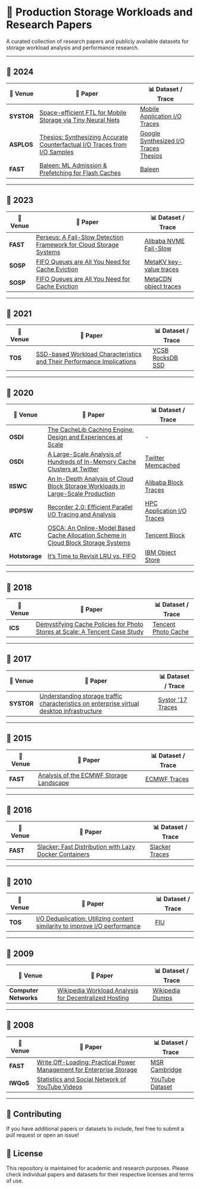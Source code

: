 # 📂 Production Storage Workloads and Research Papers  

A curated collection of research papers and publicly available datasets for storage workload analysis and performance research.  

---

## 📅 2024  

| 📍 **Venue**  | 📄 **Paper** | 📊 **Dataset / Trace** |  
|-------------|---------------------------------------------------------------------------------------------------------------------------------|------------------------------------------------------------|  
| **SYSTOR**  | [Space-efficient FTL for Mobile Storage via Tiny Neural Nets](https://dl.acm.org/doi/pdf/10.1145/3688351.3689157)             | [Mobile Application I/O Traces](https://github.com/acsl-technion/MobileBlockIOTraces) |  
| **ASPLOS**  | [Thesios: Synthesizing Accurate Counterfactual I/O Traces from I/O Samples](https://dl.acm.org/doi/pdf/10.1145/3620666.3651337) | [Google Synthesized I/O Traces](https://github.com/google-research-datasets/thesios?tab=readme-ov-file) </br> [Thesios](http://iotta.snia.org/traces/parallel/36818) |
| **FAST** | [Baleen: ML Admission & Prefetching for Flash Caches](https://www.usenix.org/conference/fast24/presentation/wong) | [Baleen](https://ftp.pdl.cmu.edu/pub/datasets/Baleen24/) |


---

## 📅 2023  

| 📍 **Venue**  | 📄 **Paper** | 📊 **Dataset / Trace** |  
|-------------|--------------------------------------------------------------------------------------------------|------------------------------------------------------------|  
| **FAST**   | [Perseus: A Fail-Slow Detection Framework for Cloud Storage Systems](https://www.usenix.org/conference/fast23/presentation/lu) | [Alibaba NVME Fail-Slow](http://iotta.snia.org/traces/reliability/36782) |  
| **SOSP**   | [FIFO Queues are All You Need for Cache Eviction](https://dl.acm.org/doi/pdf/10.1145/3600006.3613147) | [MetaKV key-value traces](https://ftp.pdl.cmu.edu/pub/datasets/twemcacheWorkload/cacheDatasets/metaKV/) |
| **SOSP**   | [FIFO Queues are All You Need for Cache Eviction](https://dl.acm.org/doi/pdf/10.1145/3600006.3613147) | [MetaCDN object traces](https://ftp.pdl.cmu.edu/pub/datasets/twemcacheWorkload/cacheDatasets/metaCDN/) |


---

## 📅 2021  


| 📍 **Venue**  | 📄 **Paper** | 📊 **Dataset / Trace** |  
|-------------|--------------------------------------------------------------------------------------------------|------------------------------------------------------------|  
| **TOS**   | [SSD-based Workload Characteristics and Their Performance Implications](https://dl.acm.org/doi/10.1145/3423137) | [YCSB RocksDB SSD](https://iotta.snia.org/traces/block-io/28568) |  

---

## 📅 2020  

| 📍 **Venue**  | 📄 **Paper** | 📊 **Dataset / Trace** |  
|-------------|--------------------------------------------------------------------------------------------------|------------------------------------------------------------|  
| **OSDI**   | [The CacheLib Caching Engine: Design and Experiences at Scale](https://www.usenix.org/system/files/osdi20-berg.pdf) | - |  
| **OSDI**   | [A Large-Scale Analysis of Hundreds of In-Memory Cache Clusters at Twitter](https://www.usenix.org/system/files/osdi20-yang.pdf) | [Twitter](https://github.com/twitter/cache-trace/tree/master) </br> [Memcached](http://iotta.snia.org/traces/key-value/28652) |  
| **IISWC**  | [An In-Depth Analysis of Cloud Block Storage Workloads in Large-Scale Production](https://www.cse.wustl.edu/~roger/566S.s21/An%20In-Depth%20Analysis%20of%20Cloud%20Block%20Storage%20Workloads%20in%20Large-Scale%20Production.pdf) | [Alibaba Block Traces](https://github.com/alibaba/block-traces) |  
| **IPDPSW** | [Recorder 2.0: Efficient Parallel I/O Tracing and Analysis](https://ieeexplore.ieee.org/document/9150354) | [HPC Application I/O Traces](https://library.ucsd.edu/dc/object/bb95276921) |  
| **ATC**    | [OSCA: An Online-Model Based Cache Allocation Scheme in Cloud Block Storage Systems](https://www.usenix.org/conference/atc20/presentation/zhang-yu) | [Tencent Block](http://iotta.snia.org/traces/parallel/27917?n=100&page=1) |  
| **Hotstorage** | [It’s Time to Revisit LRU vs. FIFO](https://www.usenix.org/system/files/hotstorage20_paper_eytan.pdf) | [IBM Object Store](http://iotta.snia.org/traces/key-value/36305) |

---


## 📅 2018  

| 📍 **Venue**  | 📄 **Paper** | 📊 **Dataset / Trace** |  
|-------------|--------------------------------------------------------------------------------|--------------------------|  
| **ICS** | [Demystifying Cache Policies for Photo Stores at Scale: A Tencent Case Study](https://dl.acm.org/doi/10.1145/3205289.3205299) | [Tencent Photo Cache](https://iotta.snia.org/traces/parallel/27476) |  

---

## 📅 2017

| 📍 **Venue**  | 📄 **Paper** | 📊 **Dataset / Trace** |  
|-------------|--------------------------------------------------------------------------------|--------------------------|  
| **SYSTOR** | [Understanding storage traffic characteristics on enterprise virtual desktop infrastructure](https://dl.acm.org/doi/10.1145/3078468.3078479) | [Systor '17 Traces](https://iotta.snia.org/traces/block-io/4928) |  

---



## 📅 2015

| 📍 **Venue**  | 📄 **Paper** | 📊 **Dataset / Trace** |  
|-------------|--------------------------------------------------------------------------------|--------------------------|  
| **FAST** | [Analysis of the ECMWF Storage Landscape](https://www.usenix.org/system/files/conference/fast15/fast15-paper-grawinkel.pdf) | [ECMWF Traces](https://www.ecmwf.int/en/computing/our-facilities/data-handling-system/ecmwf-data-handling-log-traces) |  

---


## 📅 2016

| 📍 **Venue**  | 📄 **Paper** | 📊 **Dataset / Trace** |  
|-------------|--------------------------------------------------------------------------------|--------------------------|  
| **FAST** | [Slacker: Fast Distribution with Lazy Docker Containers](https://www.usenix.org/conference/fast16/technical-sessions/presentation/harter) | [Slacker Traces](https://iotta.snia.org/traces/block-io) |  

---


## 📅 2010  

| 📍 **Venue**  | 📄 **Paper** | 📊 **Dataset / Trace** |  
|-------------|--------------------------------------------------------------------------------|--------------------------|  
| **TOS** | [I/O Deduplication: Utilizing content similarity to improve I/O performance](https://dl.acm.org/doi/10.1145/1837915.1837921) | [FIU](https://iotta.snia.org/traces/block-io/390) |  

---

## 📅 2009  

| 📍 **Venue**  | 📄 **Paper** | 📊 **Dataset / Trace** |  
|-------------|--------------------------------------------------------------------------------|--------------------------|  
| **Computer Networks** | [Wikipedia Workload Analysis for Decentralized Hosting](https://www.cs.sfu.ca/~jcliu/Papers/YouTube-IWQoS2008.pdf) | [Wikipedia Dumps](https://dumps.wikimedia.org) |  

---

## 📅 2008  

| 📍 **Venue**  | 📄 **Paper** | 📊 **Dataset / Trace** |  
|-------------|--------------------------------------------------------------------------------------------------------------------|--------------------------------------|  
| **FAST** | [Write Off-Loading: Practical Power Management for Enterprise Storage](https://www.usenix.org/legacy/event/fast08/tech/full_papers/narayanan/narayanan.pdf) | [MSR Cambridge](https://iotta.snia.org/traces/block-io/388) |
| **IWQoS** | [Statistics and Social Network of YouTube Videos](https://www.cs.sfu.ca/~jcliu/Papers/YouTube-IWQoS2008.pdf) | [YouTube Dataset](http://netsg.cs.sfu.ca/youtubedata.html) |  

---

## 📌 Contributing  
If you have additional papers or datasets to include, feel free to submit a pull request or open an issue!  

## 📜 License  
This repository is maintained for academic and research purposes. Please check individual papers and datasets for their respective licenses and terms of use.  
